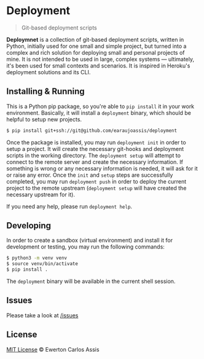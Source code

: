 # Deployment

> Git-based deployment scripts

**Deploymnet** is a collection of git-based deployment scripts, written in Python, initially used for one
small and simple project, but turned into a complex and rich solution for deploying small and personal
projects of mine. It is not intended to be used in large, complex systems &mdash; ultimately, it's been used
for small contexts and scenarios. It is inspired in Heroku's deployment solutions and its CLI.

## Installing & Running

This is a Python pip package, so you're able to `pip install` it in your work environment. Basically,
it will install a `deployment` binary, which should be helpful to setup new projects.

```sh
$ pip install git+ssh://git@github.com/earaujoassis/deployment
```

Once the package is installed, you may run `deployment init` in order to setup a project. It will create
the necessary git-hooks and deployment scripts in the working directory. The `deployment setup` will attempt
to connect to the remote server and create the necessary information. If something is wrong or any necessary
information is needed, it will ask for it or raise any error. Once the `init` and `setup` steps are successfully
completed, you may run `deployment push` in order to deploy the current project to the remote upstream
(`deployment setup` will have created the necessary upstream for it).

If you need any help, please run `deployment help`.

## Developing

In order to create a sandbox (virtual environment) and install it for development or testing, you may run the
following commands:

```sh
$ python3 -m venv venv
$ source venv/bin/activate
$ pip install .
```

The `deployment` binary will be available in the current shell session.

## Issues

Please take a look at [/issues](https://github.com/earaujoassis/deployment/issues)

## License

[MIT License](http://earaujoassis.mit-license.org/) &copy; Ewerton Carlos Assis
